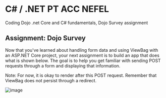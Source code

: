 # C# / .NET PT ACC NEFEL

Coding Dojo .net Core and C# fundamentals, Dojo Survey assignment

## Assignment: Dojo Survey
Now that you've learned about handling form data and using ViewBag with an ASP.NET Core project, your next assignment is to build an app that does what is shown below. The goal is to help you get familiar with sending POST requests through a form and displaying that information.

Note: For now, it is okay to render after this POST request. Remember that ViewBag does not persist through a redirect.

![image](https://github.com/MradGhassen/.Net-C-/assets/135726295/fd65c2a9-5357-4885-99cd-46b02cdf5194)
